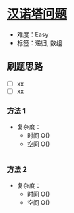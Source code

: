 # [汉诺塔问题](https://leetcode-cn.com/problems/hanota-lcci/)

- 难度：Easy
- 标签：递归, 数组

## 刷题思路

- [ ] xx
- [ ] xx

### 方法 1

- 复杂度：
    - 时间 O()
    - 空间 O()

``` js

```

### 方法 2

- 复杂度：
    - 时间 O()
    - 空间 O()

``` js

```
